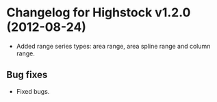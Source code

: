# Changelog for Highstock v1.2.0 (2012-08-24)
        
- Added range series types: area range, area spline range and column range.

## Bug fixes
- Fixed bugs.